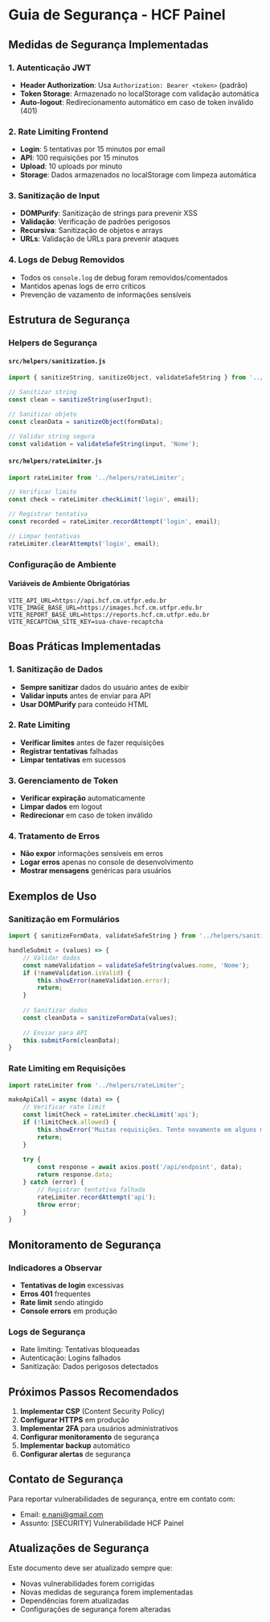 # Guia de Segurança - HCF Painel

## Medidas de Segurança Implementadas

### 1. Autenticação JWT
- **Header Authorization**: Usa `Authorization: Bearer <token>` (padrão)
- **Token Storage**: Armazenado no localStorage com validação automática
- **Auto-logout**: Redirecionamento automático em caso de token inválido (401)

### 2. Rate Limiting Frontend
- **Login**: 5 tentativas por 15 minutos por email
- **API**: 100 requisições por 15 minutos
- **Upload**: 10 uploads por minuto
- **Storage**: Dados armazenados no localStorage com limpeza automática

### 3. Sanitização de Input
- **DOMPurify**: Sanitização de strings para prevenir XSS
- **Validação**: Verificação de padrões perigosos
- **Recursiva**: Sanitização de objetos e arrays
- **URLs**: Validação de URLs para prevenir ataques

### 4. Logs de Debug Removidos
- Todos os `console.log` de debug foram removidos/comentados
- Mantidos apenas logs de erro críticos
- Prevenção de vazamento de informações sensíveis

## Estrutura de Segurança

### Helpers de Segurança

#### `src/helpers/sanitization.js`
```javascript
import { sanitizeString, sanitizeObject, validateSafeString } from '../helpers/sanitization';

// Sanitizar string
const clean = sanitizeString(userInput);

// Sanitizar objeto
const cleanData = sanitizeObject(formData);

// Validar string segura
const validation = validateSafeString(input, 'Nome');
```

#### `src/helpers/rateLimiter.js`
```javascript
import rateLimiter from '../helpers/rateLimiter';

// Verificar limite
const check = rateLimiter.checkLimit('login', email);

// Registrar tentativa
const recorded = rateLimiter.recordAttempt('login', email);

// Limpar tentativas
rateLimiter.clearAttempts('login', email);
```

### Configuração de Ambiente

#### Variáveis de Ambiente Obrigatórias
```env
VITE_API_URL=https://api.hcf.cm.utfpr.edu.br
VITE_IMAGE_BASE_URL=https://images.hcf.cm.utfpr.edu.br
VITE_REPORT_BASE_URL=https://reports.hcf.cm.utfpr.edu.br
VITE_RECAPTCHA_SITE_KEY=sua-chave-recaptcha
```

## Boas Práticas Implementadas

### 1. Sanitização de Dados
- **Sempre sanitizar** dados do usuário antes de exibir
- **Validar inputs** antes de enviar para API
- **Usar DOMPurify** para conteúdo HTML

### 2. Rate Limiting
- **Verificar limites** antes de fazer requisições
- **Registrar tentativas** falhadas
- **Limpar tentativas** em sucessos

### 3. Gerenciamento de Token
- **Verificar expiração** automaticamente
- **Limpar dados** em logout
- **Redirecionar** em caso de token inválido

### 4. Tratamento de Erros
- **Não expor** informações sensíveis em erros
- **Logar erros** apenas no console de desenvolvimento
- **Mostrar mensagens** genéricas para usuários

## Exemplos de Uso

### Sanitização em Formulários
```javascript
import { sanitizeFormData, validateSafeString } from '../helpers/sanitization';

handleSubmit = (values) => {
    // Validar dados
    const nameValidation = validateSafeString(values.nome, 'Nome');
    if (!nameValidation.isValid) {
        this.showError(nameValidation.error);
        return;
    }
    
    // Sanitizar dados
    const cleanData = sanitizeFormData(values);
    
    // Enviar para API
    this.submitForm(cleanData);
}
```

### Rate Limiting em Requisições
```javascript
import rateLimiter from '../helpers/rateLimiter';

makeApiCall = async (data) => {
    // Verificar rate limit
    const limitCheck = rateLimiter.checkLimit('api');
    if (!limitCheck.allowed) {
        this.showError('Muitas requisições. Tente novamente em alguns minutos.');
        return;
    }
    
    try {
        const response = await axios.post('/api/endpoint', data);
        return response.data;
    } catch (error) {
        // Registrar tentativa falhada
        rateLimiter.recordAttempt('api');
        throw error;
    }
}
```

## Monitoramento de Segurança

### Indicadores a Observar
- **Tentativas de login** excessivas
- **Erros 401** frequentes
- **Rate limit** sendo atingido
- **Console errors** em produção

### Logs de Segurança
- Rate limiting: Tentativas bloqueadas
- Autenticação: Logins falhados
- Sanitização: Dados perigosos detectados

## Próximos Passos Recomendados

1. **Implementar CSP** (Content Security Policy)
2. **Configurar HTTPS** em produção
3. **Implementar 2FA** para usuários administrativos
4. **Configurar monitoramento** de segurança
5. **Implementar backup** automático
6. **Configurar alertas** de segurança

## Contato de Segurança

Para reportar vulnerabilidades de segurança, entre em contato com:
- Email: e.nani@gmail.com
- Assunto: [SECURITY] Vulnerabilidade HCF Painel

## Atualizações de Segurança

Este documento deve ser atualizado sempre que:
- Novas vulnerabilidades forem corrigidas
- Novas medidas de segurança forem implementadas
- Dependências forem atualizadas
- Configurações de segurança forem alteradas